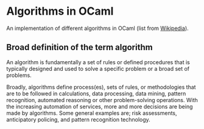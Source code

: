 # Algorithms in OCaml

An implementation of different algorithms in OCaml (list from [Wikipedia](https://en.wikipedia.org/wiki/List_of_algorithms)).

## Broad definition of the term algorithm

An algorithm is fundamentally a set of rules or defined procedures that is typically designed and used to solve a specific problem or a broad set of problems.

Broadly, algorithms define process(es), sets of rules, or methodologies that are to be followed in calculations, data processing, data mining, pattern recognition, automated reasoning or other problem-solving operations. With the increasing automation of services, more and more decisions are being made by algorithms. Some general examples are; risk assessments, anticipatory policing, and pattern recognition technology.
